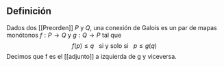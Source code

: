 
## Definición
Dados dos [[Preorden]] $P$ y $Q$, una conexión de Galois es un par de mapas monótonos $f: P\to Q$ y $g:Q\to P$ tal que
$$
f(p)\leq q ~ ~\text{ si y solo si }~~ p\leq g(q)
$$
Decimos que f es el [[adjunto]] a izquierda de g y viceversa.